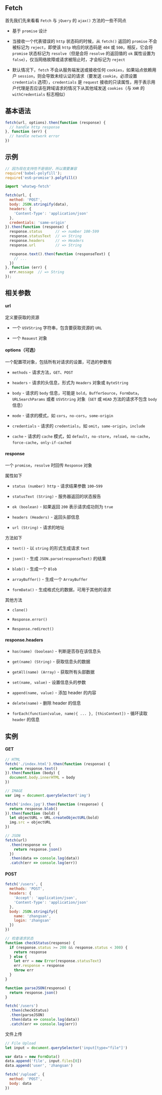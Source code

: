 






## Fetch

首先我们先来看看 `Fetch` 与 `jQuery` 的 `ajax()` 方法的一些不同点

<!--more-->


* 基于 `promise` 设计

* 当接收一个代表错误的 `http` 状态码的时候，从 `fetch()` 返回的 `promise` 不会被标记为 `reject`，即使该 `http` 响应的状态码是 `404` 或 `500`，相反，它会将 `promise` 状态标记为 `resolve`（但是会将 `resolve` 的返回值的 `ok` 属性设置为 `false`），仅当网络故障或请求被阻止时，才会标记为 `reject`

* 默认情况下，`fetch` 不会从服务端发送或接收任何 `cookies`，如果站点依赖用户 `session`，则会导致未经认证的请求（要发送 `cookie`，必须设置 `credentials` 选项），`credentials` 是 `request` 接收的只读属性，用于表示用户代理是否应该在跨域请求的情况下从其他域发送 `cookies`（与 `XHR` 的 `withCredentials` 标志相似）



## 基本语法


```js
fetch(url, options).then(function (response) {
  // handle http response
}, function (err) {
  // handle network error
})
```

## 示例

```js
// 因为现在支持性不是很好，所以需要兼容
require('babel-polyfill');
require('es6-promise').polyfill()

import 'whatwg-fetch'

fetch(url, {
  method: 'POST',
  body: JSON.stringify(data),
  headers: {
    'Content-Type': 'application/json'
  },
  credentials: 'same-origin'
}).then(function (response) {
  response.status      // => number 100-599
  response.statusText  // => String
  response.headers     // => Headers
  response.url         // => String

  response.text().then(function (responseText) {
    // ...
  })
}, function (err) {
  err.message  // => String
});
```


## 相关参数


#### url 

定义要获取的资源

* 一个 `USVString` 字符串，包含要获取资源的 `URL`

* 一个 `Reauest` 对象



#### options（可选） 

一个配置项对象，包括所有对请求的设置，可选的参数有

* `methods` - 请求方法，`GET`、`POST`

* `headers` - 请求的头信息，形式为 `Headers` 对象或 `ByteString`

* `body` - 请求的 `body` 信息，可能是 `bold`，`BufferSource`，`FormData`，`URLSearchParams` 或者 `USVString` 对象（`GET` 或 `HEAD` 方法的请求不包含 `body` 信息）

* `mode` - 请求的模式，如 `cors`，`no-cors`，`some-origin`

* `credentials` - 请求的 `credentials`，如 `omit`，`same-origin`，`include`

* `cache` - 请求的 `cache` 模式，如 `default`，`no-store`，`reload`，`no-cache`，`force-cache`，`only-if-cached`


#### response 

一个 `promise`，`resolve` 时回传 `Response` 对象

属性如下

* `status (number) http` - 请求结果参数 `100–599`

* `statusText (String)` - 服务器返回的状态报告

* `ok (boolean)` - 如果返回 `200` 表示请求成功则为 `true`

* `headers (Headers)` - 返回头部信息

* `url (String)` - 请求的地址


方法如下

* `text()` - 以 `string` 的形式生成请求 `text`

* `json()` - 生成 `JSON.parse(responseText)` 的结果

* `blob()` - 生成一个 `Blob`

* `arrayBuffer()` - 生成一个 `ArrayBuffer`

* `formData()` - 生成格式化的数据，可用于其他的请求


其他方法

* `clone()`

* `Response.error()`

* `Response.redirect()`



#### response.headers

* `has(name) (boolean)` - 判断是否存在该信息头

* `get(name) (String)` - 获取信息头的数据

* `getAll(name) (Array)` - 获取所有头部数据

* `set(name, value)` - 设置信息头的参数

* `append(name, value)` - 添加 header 的内容

* `delete(name)` - 删除 header 的信息

* `forEach(function(value, name){ ... }, [thisContext])` - 循环读取 `header` 的信息




## 实例

#### GET

```js
// HTML
fetch('./index.html').then(function (response) {
  return response.text()
}).then(function (body) {
  document.body.innerHTML = body
})
```

```js
// IMAGE
var img = document.querySelector('img')

fetch('index.jpg').then(function (response) {
  return response.blob()
}).then(function (bold) {
  let objectURL = URL.createObjectURL(bold)
  img.src = objectURL
})
```

```js
// JSON
fetch(url)
  .then(response => {
    return response.json()
  })
  .then(data => console.log(data))
  .catch(err => console.log(err))
```


#### POST

```js
fetch('/users', {
  methods: 'POST',
  headers: {
    'Accept': 'application/json',
    'Content-Type': 'application/json'
  },
  body: JSON.stringify({
    name: 'zhangsan',
    login: 'zhangsan'
  })
})

// 检查请求状态
function checkStatus(response) {
  if (response.status >= 200 && response.status < 300) {
    return response
  } else {
    let err = new Error(response.statusText)
    err.response = response
    throw err
  }
}

function parseJSON(response) {
  return response.json()
}

fetch('/users')
  .then(checkStatus)
  .then(parseJSON)
  .then(data => console.log(data))
  .catch(err => console.log(err))
```

文件上传

```js
// File Upload
let input = document.querySelector('input[type="file"]')

var data = new FormData()
data.append('file', input.files[0])
data.append('user', 'zhangsan')

fetch('/upload', {
  method: 'POST',
  body: data
})
```
